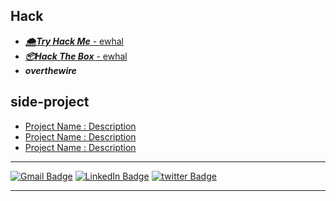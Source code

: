 ## Hack
* [***🌨Try Hack Me*** - ewhal](https://tryhackme.com/p/ewhal/)
* [***📦Hack The Box*** - ewhal](https://app.hackthebox.com/profile/1380758)
* ***overthewire***

## side-project
* <a href=""> Project Name : Description </a>
* <a href=""> Project Name : Description </a>
* <a href=""> Project Name : Description </a>

---

[![Gmail Badge](https://img.shields.io/badge/Gmail-EA4335?style=for-the-badge&logo=Gmail&logoColor=white&link=mailto:hsh048148@gmail.com)](mailto:hsh048148@gmail.com)
[![LinkedIn Badge](https://img.shields.io/badge/linkedin-0A66C2?style=for-the-badge&logo=linkedin&logoColor=white&link=https://www.linkedin.com/in/eric-whale-4853301ab/)](https://www.linkedin.com/in/eric-whale-4853301ab/)
[![twitter Badge](https://img.shields.io/badge/twitter-E1E8ED?style=for-the-badge&logo=twitter&logoColor=#1DA1F2&link=https://www.linkedin.com/in/eric-whale-4853301ab/)](https://twitter.com/ewhalsec)
<!--
[![blog Badge](https://img.shields.io/badge/blog-ericwhaleblog.com-FF4500?link=https://www.ericwhaleblog.com)](https://www.ericwhaleblog.com)
-->
<!--
[![Youtube Badge](https://img.shields.io/badge/YouTube_Channel-FF0000?style=for-the-badge&logo=youtube&logoColor=white&link=https://www.youtube.com/channel/UCEb4WYnanZcA-1KzBIDxLZA)](https://www.youtube.com/channel/UCEb4WYnanZcA-1KzBIDxLZA)
-->

---


<!-- 
MEMO...
animated emoji: https://www.animatedemojis.com/

https://simpleicons.org/  & https://shields.io/
-->


